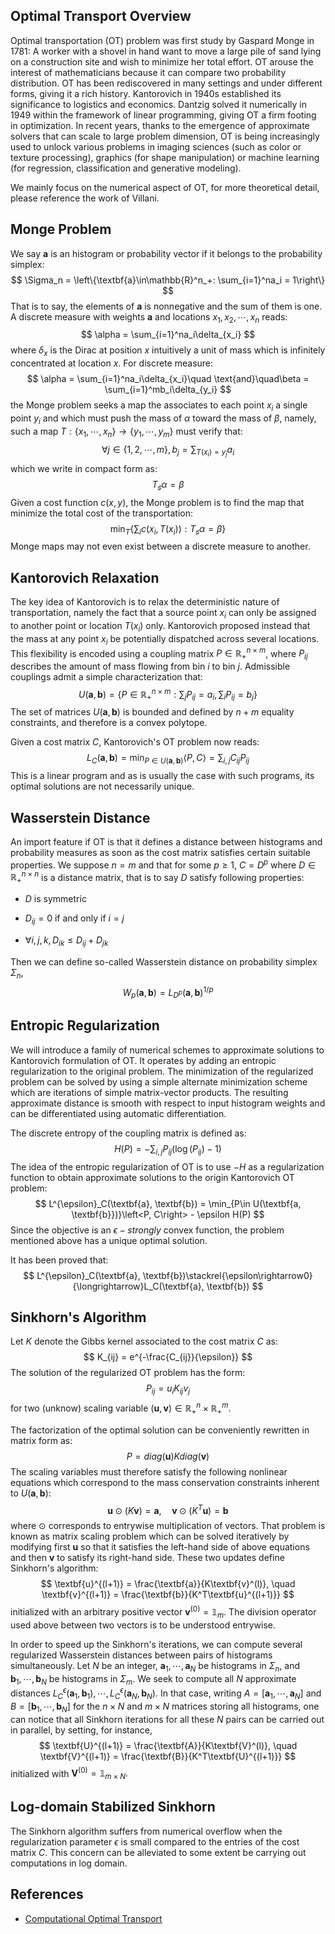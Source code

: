 ## Optimal Transport Overview

Optimal transportation (OT) problem was first study by Gaspard Monge in 1781: A worker with a shovel in hand want to move a large pile of sand lying on a construction site and wish to minimize her total effort.  OT arouse the interest of mathematicians because it can compare two probability distribution. OT has been rediscovered in many settings and under different forms, giving it a rich history. Kantorovich in 1940s established its significance to logistics and economics. Dantzig solved it numerically in 1949 within the framework of linear programming, giving OT a firm footing in optimization. In recent years, thanks to the emergence of approximate solvers that can scale to large problem dimension, OT is being increasingly used to unlock various problems in imaging sciences (such as color or texture processing), graphics (for shape manipulation) or machine learning (for regression, classification and generative modeling).  

We mainly focus on the numerical aspect of OT, for more theoretical detail, please reference the work of Villani.  

## Monge Problem

We say $\textbf{a}$ is an histogram or probability vector if  it belongs to the probability simplex: 
$$
\Sigma_n = \left\{\textbf{a}\in\mathbb{R}^n_+: \sum_{i=1}^na_i = 1\right\}
$$
That is to say, the elements of $\textbf{a}$ is nonnegative and the sum of them is one. A discrete measure with weights $\textbf{a}$ and locations $x_1, x_2, \cdots, x_n$ reads:
$$
\alpha = \sum_{i=1}^na_i\delta_{x_i}
$$
where $\delta_x$ is the Dirac at  position $x$  intuitively a unit of mass which is infinitely concentrated at location $x$.  For discrete measure:
$$
\alpha = \sum_{i=1}^na_i\delta_{x_i}\quad \text{and}\quad\beta = \sum_{i=1}^mb_i\delta_{y_i}
$$
the Monge problem seeks a map the associates to each point $x_i$ a single point $y_i$ and which must push the mass of $\alpha$ toward the mass of $\beta$, namely, such a map $T:\{x_1, \cdots, x_n\} \rightarrow \{y_1, \cdots, y_m\}$ must verify that:
$$
\forall j \in \{1, 2, \cdots, m\}, b_j = \sum_{T(x_i)=y_j}a_i
$$
which we write in compact form as:
$$
T_{\sharp}\alpha = \beta
$$
Given a cost function $c(x, y)$, the Monge problem is to find the map that minimize the total cost of the transportation:
$$
\min_T\left\{\sum_{i}c(x_i, T(x_i)): T_{\sharp}\alpha=\beta\right\}
$$
Monge maps may not even exist between a discrete measure to another.  

## Kantorovich Relaxation

The key idea of Kantorovich is to relax the deterministic nature of transportation, namely the fact that a source point $x_i$ can only be assigned to another point or location $T(x_i)$ only.  Kantorovich proposed instead that the mass at any point $x_i$ be potentially dispatched across several locations. This flexibility is encoded using a coupling matrix $P \in \mathbb{R}^{n\times m}_+$, where $P_{ij}$ describes the amount of mass flowing from bin $i$ to bin $j$.  Admissible couplings admit a simple characterization that:
$$
U(\textbf{a}, \textbf{b}) = \left\{P\in\mathbb{R}^{n\times m}_+: \sum_jP_{ij}=a_i, \sum_iP_{ij}=b_j\right\}
$$
The set of matrices $U(\textbf{a}, \textbf{b})$ is bounded and defined by $n+m$ equality constraints, and therefore is a convex polytope.  

Given a cost matrix $C$, Kantorovich's OT problem now reads:
$$
L_C(\textbf{a}, \textbf{b}) = \min_{P\in U(\textbf{a}, \textbf{b})}\left<P, C\right> = \sum_{i,j}C_{ij}P_{ij}
$$
This is a linear program and as is usually the case with such programs, its optimal solutions are not necessarily unique.

## Wasserstein Distance

An import feature if OT is that it defines a distance between histograms and probability measures as soon as the cost matrix satisfies certain suitable properties. We suppose $n=m$ and that for some $p\geq 1$, $C = D^p$ where $D\in \mathbb{R}^{n\times n}_+$ is a distance matrix, that is to say $D$ satisfy following properties:

- $D$ is symmetric 

- $D_{ij} = 0$ if and only if $i=j$ 

- $\forall i, j, k, D_{ik} \leq D_{ij} + D_{jk}$   

Then we can define so-called Wasserstein distance on probability simplex $\Sigma_n$, 
$$
W_p(\textbf{a}, \textbf{b}) = L_{D^p}(\textbf{a}, \textbf{b})^{1/p}
$$

## Entropic Regularization

We will introduce a family of numerical schemes to approximate solutions to Kantorovich formulation of OT. It operates by adding an entropic regularization to the original problem. The minimization of the regularized problem can be solved by using a simple alternate minimization scheme which are iterations of simple matrix-vector products. The resulting approximate distance is smooth with respect to input histogram weights and can be differentiated using automatic differentiation.  

The discrete entropy of the coupling matrix is defined as:
$$
H(P) = -\sum_{i, j}P_{ij}(\log(P_{ij})-1)
$$
The idea of the entropic regularization of OT is to use $-H$ as a regularization function to obtain approximate solutions to the origin Kantorovich OT problem:
$$
L^{\epsilon}_C(\textbf{a}, \textbf{b}) = \min_{P\in U(\textbf{a, \textbf{b}})}\left<P, C\right> - \epsilon H(P)
$$
Since the objective is an $\epsilon-strongly$ convex function, the problem mentioned above has a unique optimal solution.  

It has been proved that:
$$
L^{\epsilon}_C(\textbf{a}, \textbf{b})\stackrel{\epsilon\rightarrow0}{\longrightarrow}L_C(\textbf{a}, \textbf{b})
$$


## Sinkhorn's Algorithm

Let $K$ denote the Gibbs kernel associated to the cost matrix $C$ as:
$$
K_{ij} = e^{-\frac{C_{ij}}{\epsilon}}
$$
The solution of the regularized OT problem has the form:
$$
P_{ij} = u_iK_{ij}v_j
$$
for two (unknow) scaling variable $(\textbf{u}, \textbf{v}) \in \mathbb{R}^n_+\times\mathbb{R}^m_+$.  

The factorization of the optimal solution can be conveniently rewritten in matrix form as:
$$
P = diag(\textbf{u})Kdiag(\textbf{v})
$$
The scaling variables must therefore satisfy the following nonlinear equations which correspond to the mass conservation constraints inherent to $U(\textbf{a}, \textbf{b})$: 
$$
\textbf{u}\odot(K\textbf{v}) = \textbf{a}, \quad \textbf{v}\odot(K^T\textbf{u}) = \textbf{b}
$$
where $\odot$ corresponds to entrywise multiplication of vectors. That problem is known as matrix scaling problem which can be solved iteratively by modifying first $\textbf{u}$ so that it satisfies the left-hand side of above equations and then $\textbf{v}$ to satisfy its right-hand side. These two updates define Sinkhorn's algorithm:
$$
\textbf{u}^{(l+1)} = \frac{\textbf{a}}{K\textbf{v}^(l)}, \quad \textbf{v}^{(l+1)} = \frac{\textbf{b}}{K^T\textbf{u}^{(l+1)}}
$$
initialized with an arbitrary positive vector $\textbf{v}^{(0)} = \mathbb{1}_m$. The division operator used above between two vectors is to be understood entrywise.  

In order to speed up the Sinkhorn's iterations, we can compute several regularized Wasserstein distances between pairs of histograms simultaneously. Let $N$ be an integer, $\textbf{a}_1, \cdots, \textbf{a}_N$ be histograms in $\Sigma_n$, and $\textbf{b}_1, \cdots, \textbf{b}_N$ be histograms in $\Sigma_m$. We seek to compute all $N$ approximate distances $L_C^{\epsilon}(\textbf{a}_1, \textbf{b}_1), \cdots, L_C^{\epsilon}(\textbf{a}_N, \textbf{b}_N).$  In that case, writing $A = [\textbf{a}_1, \cdots, \textbf{a}_N]$ and $B = [\textbf{b}_1, \cdots, \textbf{b}_N]$ for the $n\times N$ and $m\times N$ matrices storing all histograms,  one can notice that all Sinkhorn iterations for all these $N$ pairs can be carried out in parallel, by setting, for instance, 
$$
\textbf{U}^{(l+1)} = \frac{\textbf{A}}{K\textbf{V}^(l)}, \quad \textbf{V}^{(l+1)} = \frac{\textbf{B}}{K^T\textbf{U}^{(l+1)}}
$$
initialized with $\textbf{V}^{(0)} = \mathbb{1}_{m\times N}.$

## Log-domain Stabilized Sinkhorn

The Sinkhorn algorithm suffers from numerical overflow when the regularization parameter $\epsilon$ is small compared to the entries of the cost matrix $C$. This concern can be alleviated to some extent be carrying out computations in log domain.  

## References

- [Computational Optimal Transport](https://optimaltransport.github.io/)

